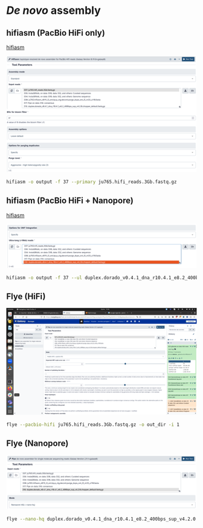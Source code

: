 # *De novo* assembly

## hifiasm (PacBio HiFi only)

[hifiasm](https://github.com/chhylp123/hifiasm)

![hifiasm_hifi](s2_pic/hifiasm_hifi.png)

```sh
hifiasm -o output -f 37 --primary ju765.hifi_reads.3Gb.fastq.gz
```

## hifiasm (PacBio HiFi + Nanopore)

[hifiasm](https://github.com/chhylp123/hifiasm)

![hifiasm_hifi_ont](s2_pic/hifiasm_hifi_ont.png)

```sh
hifiasm -o output -f 37 --ul duplex.dorado_v0.4.1_dna_r10.4.1_e8.2_400bps_sup_v4.2.0.chopper_default.fastq.gz --ul-rate 0.2 --ul-tip 6 --primary ju765.hifi_reads.3Gb.fastq.gz
```

## Flye (HiFi)

![flye_hifi](s2_pic/flye_hifi.png)

```sh
flye --pacbio-hifi ju765.hifi_reads.3Gb.fastq.gz -o out_dir -i 1
```

## Flye (Nanopore)

![flye_ont](s2_pic/flye_ont.png)

```sh
flye --nano-hq duplex.dorado_v0.4.1_dna_r10.4.1_e8.2_400bps_sup_v4.2.0.chopper_default.fastq.gz -o out_dir -i 1
```
